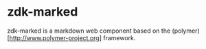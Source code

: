 zdk-marked
==========

zdk-marked is a markdown web component based on the (polymer)[http://www.polymer-project.org] framework.
